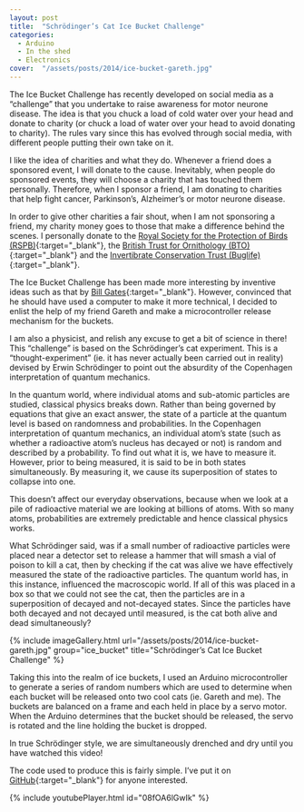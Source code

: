 ```yaml
---
layout: post
title:  "Schrödinger’s Cat Ice Bucket Challenge"
categories: 
  - Arduino
  - In the shed
  - Electronics
cover:  "/assets/posts/2014/ice-bucket-gareth.jpg"
---
```



The Ice Bucket Challenge has recently developed on social media as a “challenge” that you undertake to raise awareness for motor neurone disease. The idea is that you chuck a load of cold water over your head and donate to charity (or chuck a load of water over your head to avoid donating to charity). The rules vary since this has evolved through social media, with different people putting their own take on it.

I like the idea of charities and what they do. Whenever a friend does a sponsored event, I will donate to the cause. Inevitably, when people do sponsored events, they will choose a charity that has touched them personally. Therefore, when I sponsor a friend, I am donating to charities that help fight cancer, Parkinson’s, Alzheimer’s or motor neurone disease.

In order to give other charities a fair shout, when I am not sponsoring a friend, my charity money goes to those that make a difference behind the scenes. I personally donate to the [Royal Society for the Protection of Birds (RSPB)][rspb]{:target="_blank"}, the [British Trust for Ornithology (BTO)][bto]{:target="_blank"} and the [Invertibrate Conservation Trust (Buglife)][buglife]{:target="_blank"}.

The Ice Bucket Challenge has been made more interesting by inventive ideas such as that by [Bill Gates][bill-gates-youtube]{:target="_blank"}. However, convinced that he should have used a computer to make it more technical, I decided to enlist the help of my friend Gareth and make a microcontroller release mechanism for the buckets.

I am also a physicist, and relish any excuse to get a bit of science in there! This “challenge” is based on the Schrödinger’s cat experiment. This is a “thought-experiment” (ie. it has never actually been carried out in reality) devised by Erwin Schrödinger to point out the absurdity of the Copenhagen interpretation of quantum mechanics.

In the quantum world, where individual atoms and sub-atomic particles are studied, classical physics breaks down. Rather than being governed by equations that give an exact answer, the state of a particle at the quantum level is based on randomness and probabilities. In the Copenhagen interpretation of quantum mechanics, an individual atom’s state (such as whether a radioactive atom’s nucleus has decayed or not) is random and described by a probability. To find out what it is, we have to measure it. However, prior to being measured, it is said to be in both states simultaneously. By measuring it, we cause its superposition of states to collapse into one.

This doesn’t affect our everyday observations, because when we look at a pile of radioactive material we are looking at billions of atoms. With so many atoms, probabilities are extremely predictable and hence classical physics works.

What Schrödinger said, was if a small number of radioactive particles were placed near a detector set to release a hammer that will smash a vial of poison to kill a cat, then by checking if the cat was alive we have effectively measured the state of the radioactive particles. The quantum world has, in this instance, influenced the macroscopic world. If all of this was placed in a box so that we could not see the cat, then the particles are in a superposition of decayed and not-decayed states. Since the particles have both decayed and not decayed until measured, is the cat both alive and dead simultaneously?

{% include imageGallery.html url="/assets/posts/2014/ice-bucket-gareth.jpg" group="ice_bucket" title="Schrödinger’s Cat Ice Bucket Challenge" %}

Taking this into the realm of ice buckets, I used an Arduino microcontroller to generate a series of random numbers which are used to determine when each bucket will be released onto two cool cats (ie. Gareth and me). The buckets are balanced on a frame and each held in place by a servo motor. When the Arduino determines that the bucket should be released, the servo is rotated and the line holding the bucket is dropped.

In true Schrödinger style, we are simultaneously drenched and dry until you have watched this video!

The code used to produce this is fairly simple. I’ve put it on [GitHub][github]{:target="_blank"} for anyone interested.

{% include youtubePlayer.html id="08fOA6lGwIk" %}

[bill-gates-youtube]: https://www.youtube.com/watch?v=XS6ysDFTbLU
[rspb]: http://www.rspb.org.uk/
[bto]: https://www.bto.org/
[buglife]: https://www.buglife.org.uk/
[github]: https://github.com/samwedge/schrodingers-cat-ice-bucket-challenge

